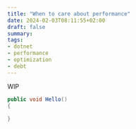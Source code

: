 ```yaml
---
title: "When to care about performance"
date: 2024-02-03T08:11:55+02:00
draft: false
summary: 
tags: 
- dotnet
- performance
- optimization
- debt
---
```


WIP

```csharp
public void Hello()
{
    
}
```